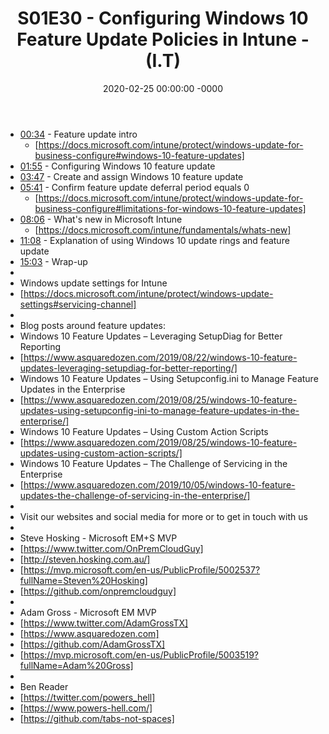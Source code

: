 ﻿---
layout: post
title: "S01E30 - Configuring Windows 10 Feature Update Policies in Intune - (I.T)"
date: 2020-02-25 00:00:00 -0000
categories:
---

 * [00:34](https://www.youtube.com/watch?v=JfSpDVzA2CQ&t=34s) - Feature update intro
   - [https://docs.microsoft.com/intune/protect/windows-update-for-business-configure#windows-10-feature-updates]
 * [01:55](https://www.youtube.com/watch?v=JfSpDVzA2CQ&t=115s) - Configuring Windows 10 feature update
 * [03:47](https://www.youtube.com/watch?v=JfSpDVzA2CQ&t=227s) - Create and assign Windows 10 feature update
 * [05:41](https://www.youtube.com/watch?v=JfSpDVzA2CQ&t=341s) - Confirm feature update deferral period equals 0
   -  [https://docs.microsoft.com/intune/protect/windows-update-for-business-configure#limitations-for-windows-10-feature-updates]
 * [08:06](https://www.youtube.com/watch?v=JfSpDVzA2CQ&t=486s) - What's new in Microsoft Intune
   - [https://docs.microsoft.com/intune/fundamentals/whats-new]
 * [11:08](https://www.youtube.com/watch?v=JfSpDVzA2CQ&t=668s) - Explanation of using Windows 10 update rings and feature update
 * [15:03](https://www.youtube.com/watch?v=JfSpDVzA2CQ&t=903s) - Wrap-up
 * 
 * Windows update settings for Intune
 * [https://docs.microsoft.com/intune/protect/windows-update-settings#servicing-channel]
 * 
 * Blog posts around feature updates:
 * Windows 10 Feature Updates – Leveraging SetupDiag for Better Reporting
 * [https://www.asquaredozen.com/2019/08/22/windows-10-feature-updates-leveraging-setupdiag-for-better-reporting/]
 * Windows 10 Feature Updates – Using Setupconfig.ini to Manage Feature Updates in the Enterprise
 * [https://www.asquaredozen.com/2019/08/25/windows-10-feature-updates-using-setupconfig-ini-to-manage-feature-updates-in-the-enterprise/]
 * Windows 10 Feature Updates – Using Custom Action Scripts
 * [https://www.asquaredozen.com/2019/08/25/windows-10-feature-updates-using-custom-action-scripts/]
 * Windows 10 Feature Updates – The Challenge of Servicing in the Enterprise
 * [https://www.asquaredozen.com/2019/10/05/windows-10-feature-updates-the-challenge-of-servicing-in-the-enterprise/]
 * 
 * Visit our websites and social media for more or to get in touch with us
 * 
 * Steve Hosking - Microsoft EM+S MVP
 * [https://www.twitter.com/OnPremCloudGuy]
 * [http://steven.hosking.com.au/]
 * [https://mvp.microsoft.com/en-us/PublicProfile/5002537?fullName=Steven%20Hosking]
 * [https://github.com/onpremcloudguy]
 * 
 * Adam Gross - Microsoft EM MVP
 * [https://www.twitter.com/AdamGrossTX]
 * [https://www.asquaredozen.com]
 * [https://github.com/AdamGrossTX]
 * [https://mvp.microsoft.com/en-us/PublicProfile/5003519?fullName=Adam%20Gross]
 * 
 * Ben Reader
 * [https://twitter.com/powers_hell]
 * [https://www.powers-hell.com/]
 * [https://github.com/tabs-not-spaces]
